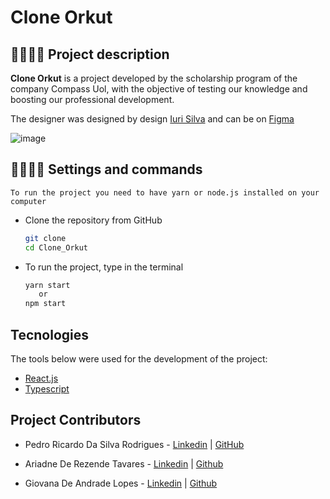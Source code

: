 # Clone Orkut
## :woman_office_worker::man_office_worker: Project description

**Clone Orkut** is a project developed by the scholarship program of the company Compass Uol, with the objective of testing our knowledge and boosting our professional development.

The designer was designed by design [Iuri Silva](https://www.instagram.com/iuricode/) and can be on [Figma](https://www.figma.com/file/Yb9IBH56g7T1hdIyZ3BMNO/Desafios---Codel%C3%A2ndia?type=design&node-id=171980-3522&mode=design&t=ukPA5HGeYBaGWiMJ-0)

![image](https://github.com/eupedrorodrigues/Clone_Orkut/assets/122948103/d6bd003f-d6ec-483a-91ed-0f5ffe725efb)


## :woman_office_worker::man_office_worker: Settings and commands

    To run the project you need to have yarn or node.js installed on your computer

* Clone the repository from GitHub

  ```bash
  git clone 
  cd Clone_Orkut
  ```
* To run the project, type in the terminal

  ```bash
  yarn start
     or
  npm start
  ```

## Tecnologies 

The tools below were used for the development of the project:

* [React.js](https://react.dev)
* [Typescript](https://www.typescriptlang.org)

## Project Contributors

* Pedro Ricardo Da Silva Rodrigues - [Linkedin](https://www.linkedin.com/in/pedro-rodrigues-50986a262/) | [GitHub](https://github.com/eupedrorodrigues)

* Ariadne De Rezende Tavares - [Linkedin](https://www.linkedin.com/in/ariadne-rezende-13895623b/) | [Github](https://github.com/ariadnerezende)

* Giovana De Andrade Lopes  - [Linkedin](https://www.linkedin.com/in/giovana-lopes-984847251/) | [Github](https://github.com/glopes2003)
